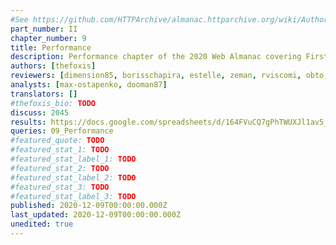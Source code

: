 ```yaml
---
#See https://github.com/HTTPArchive/almanac.httparchive.org/wiki/Authors'-Guide#metadata-to-add-at-the-top-of-your-chapters
part_number: II
chapter_number: 9
title: Performance
description: Performance chapter of the 2020 Web Almanac covering First Contentful Paint (FCP), Time to First Byte (TTFB), and First Input Delay (FID).
authors: [thefoxis]
reviewers: [dimension85, borisschapira, estelle, zeman, rviscomi, obto, noamr, ashrith-kulai, Zizzamia]
analysts: [max-ostapenko, dooman87]
translators: []
#thefoxis_bio: TODO
discuss: 2045
results: https://docs.google.com/spreadsheets/d/164FVuCQ7gPhTWUXJl1av5_hBxjncNi0TK8RnNseNPJQ/
queries: 09_Performance
#featured_quote: TODO
#featured_stat_1: TODO
#featured_stat_label_1: TODO
#featured_stat_2: TODO
#featured_stat_label_2: TODO
#featured_stat_3: TODO
#featured_stat_label_3: TODO
published: 2020-12-09T00:00:00.000Z
last_updated: 2020-12-09T00:00:00.000Z
unedited: true
---
```

